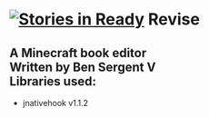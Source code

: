 [![Stories in Ready](https://badge.waffle.io/fuzzyweapon/revise.png?label=ready&title=Ready)](https://waffle.io/fuzzyweapon/revise)
Revise
======
A Minecraft book editor<br/>
Written by Ben Sergent V<br/>
Libraries used:<br/>
-----
<ul><li>jnativehook v1.1.2</li></ul>
